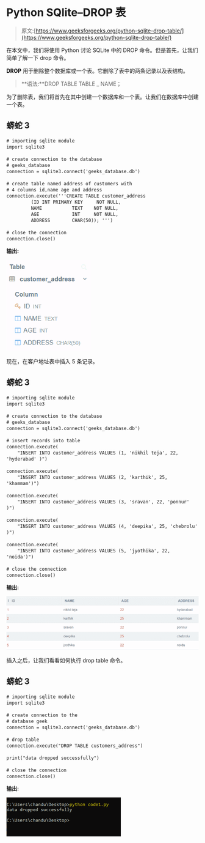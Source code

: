# Python SQlite–DROP 表

> 原文:[https://www.geeksforgeeks.org/python-sqlite-drop-table/](https://www.geeksforgeeks.org/python-sqlite-drop-table/)

在本文中，我们将使用 Python 讨论 SQLite 中的 DROP 命令。但是首先，让我们简单了解一下 drop 命令。

**DROP** 用于删除整个数据库或一个表。它删除了表中的两条记录以及表结构。

> **语法:**DROP TABLE TABLE _ NAME；

为了删除表，我们将首先在其中创建一个数据库和一个表。让我们在数据库中创建一个表。

## 蟒蛇 3

```
# importing sqlite module
import sqlite3

# create connection to the database 
# geeks_database
connection = sqlite3.connect('geeks_database.db')

# create table named address of customers with
# 4 columns id,name age and address
connection.execute('''CREATE TABLE customer_address
         (ID INT PRIMARY KEY     NOT NULL,
         NAME           TEXT    NOT NULL,
         AGE            INT     NOT NULL,
         ADDRESS        CHAR(50)); ''')

# close the connection
connection.close()
```

**输出:**

![](img/742083c3da498a495dd9d319a01622b3.png)

现在，在客户地址表中插入 5 条记录。

## 蟒蛇 3

```
# importing sqlite module
import sqlite3

# create connection to the database 
# geeks_database
connection = sqlite3.connect('geeks_database.db')

# insert records into table
connection.execute(
    "INSERT INTO customer_address VALUES (1, 'nikhil teja', 22, 'hyderabad' )")

connection.execute(
    "INSERT INTO customer_address VALUES (2, 'karthik', 25, 'khammam')")

connection.execute(
    "INSERT INTO customer_address VALUES (3, 'sravan', 22, 'ponnur' )")

connection.execute(
    "INSERT INTO customer_address VALUES (4, 'deepika', 25, 'chebrolu' )")

connection.execute(
    "INSERT INTO customer_address VALUES (5, 'jyothika', 22, 'noida')")

# close the connection
connection.close()
```

**输出:**

![](img/76310f59b1ba8d1105fcabfec56853fd.png)

插入之后，让我们看看如何执行 drop table 命令。

## 蟒蛇 3

```
# importing sqlite module
import sqlite3

# create connection to the 
# database geek
connection = sqlite3.connect('geeks_database.db')

# drop table
connection.execute("DROP TABLE customers_address")

print("data dropped successfully")

# close the connection
connection.close()
```

**输出:**

![](img/850935965cc2d71a09fa765aea9f9908.png)
